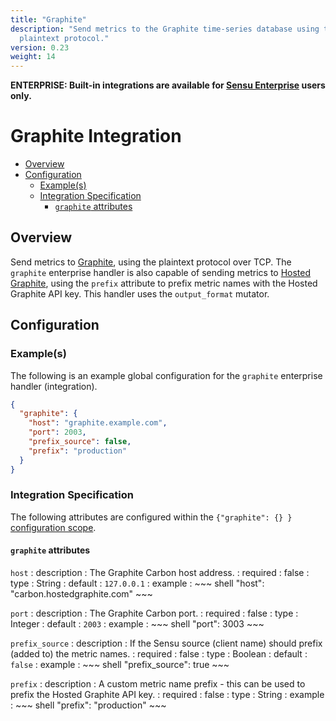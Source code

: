 ```yaml
---
title: "Graphite"
description: "Send metrics to the Graphite time-series database using the
  plaintext protocol."
version: 0.23
weight: 14
---
```


**ENTERPRISE: Built-in integrations are available for [Sensu Enterprise][1]
users only.**

# Graphite Integration

- [Overview](#overview)
- [Configuration](#configuration)
  - [Example(s)](#examples)
  - [Integration Specification](#integration-specification)
    - [`graphite` attributes](#graphite-attributes)

## Overview

Send metrics to [Graphite][2], using the plaintext protocol over TCP. The
`graphite` enterprise handler is also capable of sending metrics to [Hosted
Graphite][3], using the `prefix` attribute to prefix metric names with the
Hosted Graphite API key. This handler uses the `output_format` mutator.

## Configuration

### Example(s)

The following is an example global configuration for the `graphite` enterprise
handler (integration).

~~~ json
{
  "graphite": {
    "host": "graphite.example.com",
    "port": 2003,
    "prefix_source": false,
    "prefix": "production"
  }
}
~~~

### Integration Specification

The following attributes are configured within the `{"graphite": {} }`
[configuration scope][4].


#### `graphite` attributes

`host`
: description
  : The Graphite Carbon host address.
: required
  : false
: type
  : String
: default
  : `127.0.0.1`
: example
  : ~~~ shell
    "host": "carbon.hostedgraphite.com"
    ~~~

`port`
: description
  : The Graphite Carbon port.
: required
  : false
: type
  : Integer
: default
  : `2003`
: example
  : ~~~ shell
    "port": 3003
    ~~~

`prefix_source`
: description
  : If the Sensu source (client name) should prefix (added to) the metric names.
: required
  : false
: type
  : Boolean
: default
  : `false`
: example
  : ~~~ shell
    "prefix_source": true
    ~~~

`prefix`
: description
  : A custom metric name prefix - this can be used to prefix the Hosted Graphite
    API key.
: required
  : false
: type
  : String
: example
  : ~~~ shell
    "prefix": "production"
    ~~~


[?]:  #
[1]:  /enterprise
[2]:  http://graphite.wikidot.com?ref=sensu-enterprise
[3]:  https://www.hostedgraphite.com?ref=sensu-enterprise
[4]:  ../../reference/configuration.html#configuration-scopes
